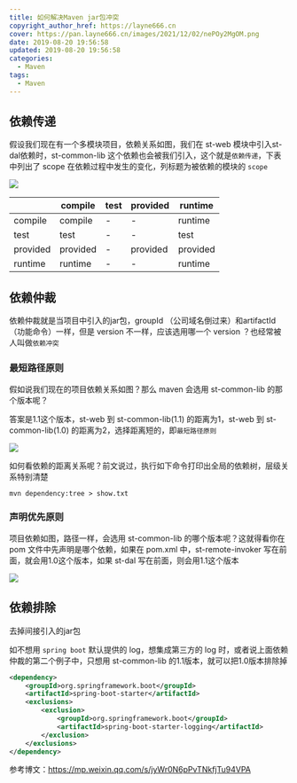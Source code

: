 ```yaml
---
title: 如何解决Maven jar包冲突
copyright_author_href: https://layne666.cn
cover: https://pan.layne666.cn/images/2021/12/02/nePOy2MgOM.png
date: 2019-08-20 19:56:58
updated: 2019-08-20 19:56:58
categories: 
  - Maven
tags: 
  - Maven
---
```


## 依赖传递

假设我们现在有一个多模块项目，依赖关系如图，我们在 st-web 模块中引入st-dal依赖时，st-common-lib 这个依赖也会被我们引入，这个就是`依赖传递`，下表中列出了 scope 在依赖过程中发生的变化，列标题为被依赖的模块的 `scope`

![](https://pan.layne666.cn/images/2021/12/02/Em1AnYF4Ag.png)

|          | **compile** | **test** | **provided** | **runtime** |
| -------- | ----------- | -------- | ------------ | ----------- |
| compile  | compile     | -        | -            | runtime     |
| test     | test        | -        | -            | test        |
| provided | provided    | -        | provided     | provided    |
| runtime  | runtime     | -        | -            | runtime     |

## 依赖仲裁

依赖仲裁就是当项目中引入的jar包，groupId （公司域名倒过来）和artifactId （功能命令）一样，但是 version 不一样，应该选用哪一个 version ？也经常被人叫做`依赖冲突`

### 最短路径原则

假如说我们现在的项目依赖关系如图？那么 maven 会选用 st-common-lib 的那个版本呢？

答案是1.1这个版本，st-web 到 st-common-lib(1.1) 的距离为1，st-web 到 st-common-lib(1.0) 的距离为2，选择距离短的，即`最短路径原则`

![](https://pan.layne666.cn/images/2021/12/02/zI33USAXab.jpg)

如何看依赖的距离关系呢？前文说过，执行如下命令打印出全局的依赖树，层级关系特别清楚

```shell
mvn dependency:tree > show.txt 
```

### 声明优先原则

项目依赖如图，路径一样，会选用 st-common-lib 的哪个版本呢？这就得看你在 pom 文件中先声明是哪个依赖，如果在 pom.xml 中，st-remote-invoker 写在前面，就会用1.0这个版本，如果 st-dal 写在前面，则会用1.1这个版本

![](https://pan.layne666.cn/images/2021/12/02/t06roRUiDJ.jpg)

## 依赖排除

去掉间接引入的jar包

如不想用 `spring boot` 默认提供的 log，想集成第三方的 log 时，或者说上面依赖仲裁的第二个例子中，只想用 st-common-lib 的1.1版本，就可以把1.0版本排除掉

```xml
<dependency>
    <groupId>org.springframework.boot</groupId>
    <artifactId>spring-boot-starter</artifactId>
    <exclusions>
        <exclusion>
            <groupId>org.springframework.boot</groupId>
            <artifactId>spring-boot-starter-logging</artifactId>
        </exclusion>
    </exclusions>
</dependency>
```

参考博文：https://mp.weixin.qq.com/s/jyWr0N6pPvTNkfjTu94VPA